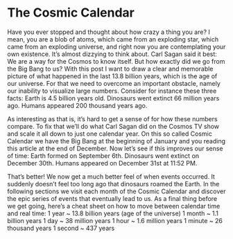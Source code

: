 # The Cosmic Calendar

Have you ever stopped and thought about how crazy a thing you are? I mean, you are a blob of atoms, which came from an exploding star, which came from an exploding universe, and right now you are contemplating your own existence. It’s almost dizzying to think about. Carl Sagan said it best:
We are a way for the Cosmos to know itself.
But how exactly did we go from the Big Bang to us? With this post I want to draw a clear and memorable picture of what happened in the last 13.8 billion years, which is the age of our universe. For that we need to overcome an important obstacle, namely our inability to visualize large numbers. Consider for instance these three facts:
Earth is 4.5 billion years old.
Dinosaurs went extinct 66 million years ago.
Humans appeared 200 thousand years ago.

As interesting as that is, it’s hard to get a sense of for how these numbers compare. To fix that we’ll do what Carl Sagan did on the Cosmos TV show and scale it all down to just one calendar year. On this so called Cosmic Calendar we have the Big Bang at the beginning of January and you reading this article at the end of December. Now let’s see if this improves our sense of time:
Earth formed on September 6th.
Dinosaurs went extinct on December 30th.
Humans appeared on December 31st at 11:52 PM.

That’s better! We now get a much better feel of  when events occurred. It suddenly doesn’t feel too long ago that dinosaurs roamed the Earth.
In the following sections we visit each month of the Cosmic Calendar and discover the epic series of events that eventually lead to us. As a final thing before we get going, here’s a cheat sheet on  how to move between calendar time and real time:
1 year ~ 13.8 billion years (age of the universe)
1 month ~ 1.1 billion years
1 day ~ 38 million years
1 hour ~ 1.6 million years
1 minute ~ 26 thousand years
1 second ~ 437 years
